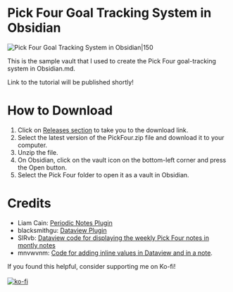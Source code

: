 # Pick Four Goal Tracking System in Obsidian
![Pick Four Goal Tracking System in Obsidian|150](https://imgpile.com/images/TdjXpN.png)

This is the sample vault that I used to create the Pick Four goal-tracking system in Obsidian.md.

Link to the tutorial will be published shortly!

# How to Download
1. Click on [Releases section](https://github.com/GentryGibson/ObsidianPickFour/releases/tag/1.0) to take you to the download link.
2. Select the latest version of the PickFour.zip file and download it to your computer.
3. Unzip the file.
4. On Obsidian, click on the vault icon on the bottom-left corner and press the Open button.
5. Select the Pick Four folder to open it as a vault in Obsidian.


# Credits
- Liam Cain: [Periodic Notes Plugin](https://github.com/liamcain/obsidian-periodic-notes)
- blacksmithgu: [Dataview Plugin](https://github.com/blacksmithgu/obsidian-dataview)
- SlRvb: [Dataview code for displaying the weekly Pick Four notes in montly notes](https://forum.obsidian.md/t/slrvbs-journaling-setup/22346)
- mnvwvnm: [Code for adding inline values in Dataview and in a note](https://forum.obsidian.md/t/reverse-block-reference-possible/22445/4).


If you found this helpful, consider supporting me on Ko-fi!
<br> <br>
[![ko-fi](https://ko-fi.com/img/githubbutton_sm.svg)](https://ko-fi.com/X8X8DBHQW)
